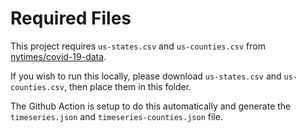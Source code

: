 # Required Files
This project requires `us-states.csv` and `us-counties.csv` from [nytimes/covid-19-data](https://github.com/nytimes/covid-19-data).

If you wish to run this locally, please download `us-states.csv` and `us-counties.csv`, then place them in this folder.

The Github Action is setup to do this automatically and generate the `timeseries.json` and `timeseries-counties.json` file.